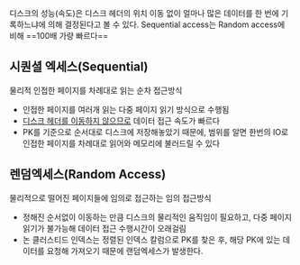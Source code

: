 디스크의 성능(속도)은 디스크 헤더의 위치 이동 없이 얼마나 많은 데이터를 한 번에 기록하느냐에 의해 결정된다고 볼 수 있다. Sequential access는 Random access에 비해 ==100배 가량 빠르다==

## 시퀀셜 엑세스(Sequential)
물리적 인접한 페이지를 차례대로 읽는 순차 접근방식
- 인접한 페이지를 여러개 읽는 다중 페이지 읽기 방식으로 수행됨
- <u>디스크 헤더를 이동하지 않으므로</u> 데이터 접근 속도가 빠르다
- PK를 기준으로 순서대로 디스크에 저장해놓았기 때문에, 범위를 알면 한번의 IO로 인접한 페이지를 차례대로 읽어와 메모리에 불러드릴 수 있다

## 렌덤엑세스(Random Access)
물리적으로 떨어진 페이지들에 임의로 접근하는 임의 접근방식
- 정해진 순서없이 이동하는 만큼 디스크의 물리적인 움직임이 필요하고, 다중 페이지 읽기가 불가능해 데이터 접근 수행시간이 오래걸림
- 논 클러스티드 인덱스는 정렬된 인덱스 칼럼으로 PK를 찾은 후, 해당 PK에 있는 데이터를 요청해 가져오기 때문에 랜덤엑세스가 발생한다.
